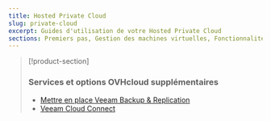 ```yaml
---
title: Hosted Private Cloud
slug: private-cloud
excerpt: Guides d'utilisation de votre Hosted Private Cloud
sections: Premiers pas, Gestion des machines virtuelles, Fonctionnalités OVHcloud, NSX, Fonctionnalités VMware vSphere, Outils de migration des Machines Virtuelles, Zerto, vRops, Informations Meltdown et Spectre, Services et options OVHcloud, FAQ
---
```


> [!product-section]
>
> ### Services et options OVHcloud supplémentaires
>
> - [Mettre en place Veeam Backup & Replication](https://docs.ovh.com/fr/storage/veeam-backup-replication/)
> - [Veeam Cloud Connect](https://docs.ovh.com/fr/storage/veeam-cloud-connect/)
>